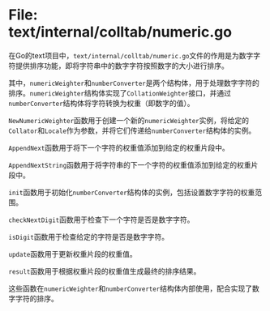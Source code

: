 # File: text/internal/colltab/numeric.go

在Go的text项目中，`text/internal/colltab/numeric.go`文件的作用是为数字字符提供排序功能，即将字符串中的数字字符按照数字的大小进行排序。

其中，`numericWeighter`和`numberConverter`是两个结构体，用于处理数字字符的排序。`numericWeighter`结构体实现了`CollationWeighter`接口，并通过`numberConverter`结构体将字符转换为权重（即数字的值）。

`NewNumericWeighter`函数用于创建一个新的`numericWeighter`实例，将给定的`Collator`和`Locale`作为参数，并将它们传递给`numberConverter`结构体的实例。

`AppendNext`函数用于将下一个字符的权重值添加到给定的权重片段中。

`AppendNextString`函数用于将字符串的下一个字符的权重值添加到给定的权重片段中。

`init`函数用于初始化`numberConverter`结构体的实例，包括设置数字字符的权重范围。

`checkNextDigit`函数用于检查下一个字符是否是数字字符。

`isDigit`函数用于检查给定的字符是否是数字字符。

`update`函数用于更新权重片段的权重值。

`result`函数用于根据权重片段的权重值生成最终的排序结果。

这些函数在`numericWeighter`和`numberConverter`结构体内部使用，配合实现了数字字符的排序。

